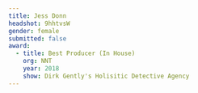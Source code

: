 ```yaml
---
title: Jess Donn
headshot: 9hhtvsW
gender: female
submitted: false
award:
  - title: Best Producer (In House)
    org: NNT
    year: 2018
    show: Dirk Gently's Holisitic Detective Agency
---
```


